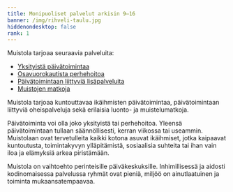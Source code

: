```yaml
---
title: Monipuoliset palvelut arkisin 9–16
banner: /img/rihveli-taulu.jpg
hiddenondesktop: false
rank: 1
---
```

Muistola tarjoaa seuraavia palveluita:

* <a href="palvelut/#2">Yksityistä päivätoimintaa</a>
* <a href="palvelut/#3">Osavuorokautista perhehoitoa</a>
* <a href="palvelut/#4">Päivätoimintaan liittyviä lisäpalveluita</a>
* <a href="palvelut/#5">Muistojen matkoja</a>

Muistola tarjoaa kuntouttavaa ikäihmisten päivätoimintaa, päivätoimintaan liittyviä oheispalveluja sekä erilaisia luonto- ja muistelumatkoja. 

Päivätoiminta voi olla joko yksityistä tai perhehoitoa.  Yleensä päivätoimintaan tullaan säännöllisesti, kerran viikossa tai useammin. Muistolaan ovat tervetulleita kaikki kotona asuvat ikäihmiset, jotka kaipaavat kuntoutusta, toimintakyvyn ylläpitämistä, sosiaalisia suhteita tai ihan vain iloa ja elämyksiä arkea piristämään. 

Muistola on vaihtoehto perinteisille päiväkeskuksille. Inhimillisessä ja aidosti kodinomaisessa palvelussa ryhmät ovat pieniä, miljöö on ainutlaatuinen ja toiminta mukaansatempaavaa.
